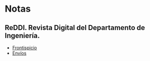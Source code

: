 # Notas

## ReDDI. Revista Digital del Departamento de Ingeniería.
- [Frontispicio](https://reddi.unlam.edu.ar/index.php/ReDDi/issue/view/18)
- [Envíos](https://reddi.unlam.edu.ar/index.php/ReDDi/about/submissions#authorGuidelines)
